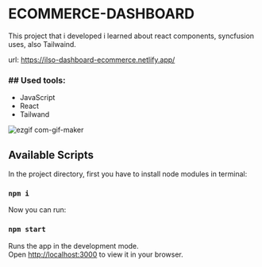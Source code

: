 # ECOMMERCE-DASHBOARD

This project that i developed i learned about react components, syncfusion uses, also Tailwaind.

url: https://ilso-dashboard-ecommerce.netlify.app/

<h3>## Used tools:</h3>
<ul>
<li>JavaScript</li>
<li>React</li>
<li>Tailwand</li>
</ul>

![ezgif com-gif-maker](https://user-images.githubusercontent.com/100448527/181026307-9ed69351-d2c6-4842-97a4-8de899c1aedd.gif)


## Available Scripts

In the project directory, first you have to install node modules in terminal:

### `npm i`

Now you can run:

### `npm start`

Runs the app in the development mode.\
Open [http://localhost:3000](http://localhost:3000) to view it in your browser.


